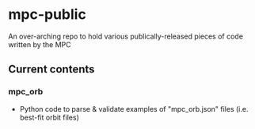 # mpc-public

An over-arching repo to hold various publically-released pieces of code written by the MPC 

## Current contents 

### mpc_orb
 - Python code to parse & validate examples of "mpc_orb.json" files (i.e. best-fit orbit files) 
